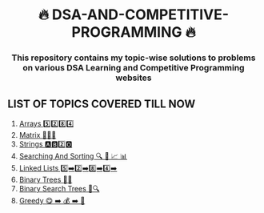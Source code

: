 <h1 align="center">🔥 DSA-AND-COMPETITIVE-PROGRAMMING 🔥</h1>
<h3 align="center">This repository contains my topic-wise solutions to problems on various DSA Learning and Competitive Programming websites</h3>

<h2>LIST OF TOPICS COVERED TILL NOW</h2>
<ol>
  <li>
    <a href="https://github.com/vijayjoshi16/DSA-AND-COMPETITIVE-PROGRAMMING/tree/master/00.Array">Arrays 5️⃣2️⃣8️⃣4️⃣</a>
    </li>
  <li>
    <a href="https://github.com/vijayjoshi16/DSA-AND-COMPETITIVE-PROGRAMMING/tree/master/01.Matrix">Matrix 🔢🔠🔡</a>
    </li>
  <li>
    <a href="https://github.com/vijayjoshi16/DSA-AND-COMPETITIVE-PROGRAMMING/tree/master/02.String">Strings 🅰️🅱️2️⃣🅾️</a>
    </li>
  <li>
    <a href="https://github.com/vijayjoshi16/DSA-AND-COMPETITIVE-PROGRAMMING/tree/master/03.SearchingAndSorting">Searching And Sorting 🔍 🔁 📈 📊</a>
    </li>
  <li>
    <a href="https://github.com/vijayjoshi16/DSA-AND-COMPETITIVE-PROGRAMMING/tree/master/04.LinkedList">Linked Lists 5️⃣➡️️2️⃣➡️8️⃣➡️4️⃣➡️</a>
    </li>
  <li>
    <a href="https://github.com/vijayjoshi16/DSA-AND-COMPETITIVE-PROGRAMMING/tree/master/05.BinaryTree">Binary Trees 🌲🌱</a>
    </li>
  <li>
    <a href="https://github.com/vijayjoshi16/DSA-AND-COMPETITIVE-PROGRAMMING/tree/master/06.BinarySearchTree">Binary Search Trees 🌲🔍</a>
    </li>
  <li>
    <a href="https://github.com/vijayjoshi16/DSA-AND-COMPETITIVE-PROGRAMMING/tree/master/07.Greedy">Greedy 😋 ➡️ 💰 ➡️ 🤑</a>
    </li>
  

</ol>
